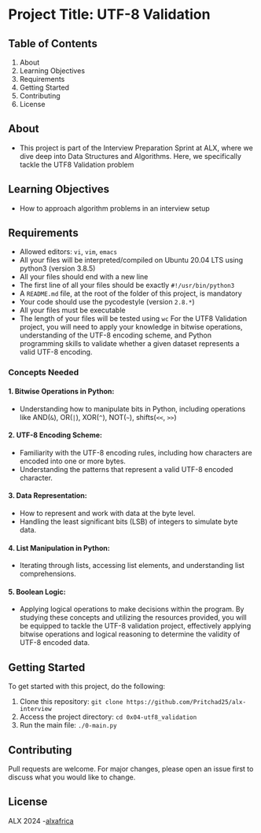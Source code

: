 # Project Title: UTF-8 Validation

## Table of Contents
1. About
2. Learning Objectives
3. Requirements
4. Getting Started
5. Contributing
6. License

## About <a name="about"></a>
- This project is part of the Interview Preparation Sprint at ALX, where we dive deep into Data Structures and Algorithms. Here, we specifically tackle the UTF8 Validation problem

## Learning Objectives <a name="learning-objectives"></a>
- How to approach algorithm problems in an interview setup

## Requirements <a name="requirements"></a>
- Allowed editors: `vi`, `vim`, `emacs`
- All your files will be interpreted/compiled on Ubuntu 20.04 LTS using python3 (version 3.8.5)
- All your files should end with a new line
- The first line of all your files should be exactly `#!/usr/bin/python3`
- A `README.md` file, at the root of the folder of this project, is mandatory
- Your code should use the pycodestyle (version `2.8.*`)
- All your files must be executable
- The length of your files will be tested using `wc`
For the UTF8 Validation project, you will need to apply your knowledge in bitwise operations, understanding of the UTF-8 encoding scheme, and Python programming skills to validate whether a given dataset represents a valid UTF-8 encoding.

### Concepts Needed
#### 1. Bitwise Operations in Python:
- Understanding how to manipulate bits in Python, including operations like AND(`&`), OR(`|`), XOR(`^`), NOT(`~`), shifts(`<<`, `>>`)
#### 2. UTF-8 Encoding Scheme:
- Familiarity with the UTF-8 encoding rules, including how characters are encoded into one or more bytes.
- Understanding the patterns that represent a valid UTF-8 encoded character.
#### 3. Data Representation:
- How to represent and work with data at the byte level.
- Handling the least significant bits (LSB) of integers to simulate byte data.
#### 4. List Manipulation in Python:
- Iterating through lists, accessing list elements, and understanding list comprehensions.
#### 5. Boolean Logic:
- Applying logical operations to make decisions within the program.
By studying these concepts and utilizing the resources provided, you will be equipped to tackle the UTF-8 validation project, effectively applying bitwise operations and logical reasoning to determine the validity of UTF-8 encoded data.

## Getting Started <a name="getting-started"></a>
To get started with this project, do the following:
1. Clone this repository: `git clone https://github.com/Pritchad25/alx-interview`
2. Access the project directory: `cd 0x04-utf8_validation`
3. Run the main file: `./0-main.py`

## Contributing <a name="contributing"></a>
Pull requests are welcome. For major changes, please open an issue first to discuss what you would like to change.

## License <a name="license"></a>
ALX 2024 -[alxafrica](https://www.alxafrica.com)
